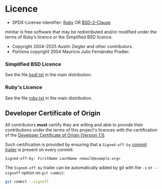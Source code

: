 # Licence

- SPDX-License-Identifier: [Ruby][ruby-license] OR [BSD-2-Clause][bsd-2-clause]

minitar is free software that may be redistributed and/or modified under the
terms of Ruby’s licence or the Simplified BSD licence.

- Copyright 2004–2025 Austin Ziegler and other contributors.
- Portions copyright 2004 Mauricio Julio Fernández Pradier.

### Simplified BSD Licence

See the file [bsdl.txt](docs/bsdl.txt) in the main distribution.

### Ruby's Licence

See the file [ruby.txt](docs/ruby.txt) in the main distribution.

## Developer Certificate of Origin

All contributors **must** certify they are willing and able to provide their
contributions under the terms of this project's licences with the certification
of the [Developer Certificate of Origin (Version 1.1)](licences/dco.txt).

Such certification is provided by ensuring that a `Signed-off-by`
[commit trailer][trailer] is present on every commit:

    Signed-off-by: FirstName LastName <email@example.org>

The `Signed-off-by` trailer can be automatically added by git with the `-s` or
`--signoff` option on `git commit`:

```sh
git commit --signoff
```

[bsd-2-clause]: https://spdx.org/licenses/BSD-2-Clause.html
[ruby-license]: https://spdx.org/licenses/Ruby.html
[trailer]: https://git-scm.com/docs/git-interpret-trailers
